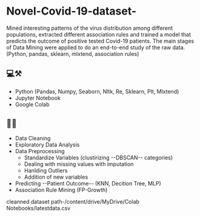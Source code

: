 # Novel-Covid-19-dataset-
Mined interesting patterns of the virus distribution among different populations, extracted different association rules and trained a model that predicts the outcome of positive tested Covid-19 patients. The main stages of Data Mining were applied to do an end-to-end study of the raw data. (Python, pandas, sklearn, mlxtend, association rules)

## 💻⚒️
- Python (Pandas, Numpy, Seaborn, Nltk, Re, Sklearn, Plt, Mlxtend)
- Jupyter Notebook
- Google Colab

## 📘📖
- Data Cleaning
- Exploratory Data Analysis
- Data Preprocessing
  - Standardize Variables (clustirizing --DBSCAN-- categories)
  - Dealing with missing values with imputation
  - Hanlding Outliers
  - Addition of new variables
- Predicting --Patient Outcome-- (KNN, Decition Tree, MLP)
- Association Rule Mining (FP-Growth)



cleanned dataset path-/content/drive/MyDrive/Colab Notebooks/latestdata.csv

